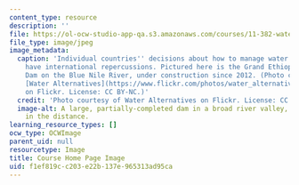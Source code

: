 ```yaml
---
content_type: resource
description: ''
file: https://ol-ocw-studio-app-qa.s3.amazonaws.com/courses/11-382-water-diplomacy-spring-2021/f1ef819cc203e22b137e965313ad95ca_11-382s20.jpg
file_type: image/jpeg
image_metadata:
  caption: 'Individual countries'' decisions about how to manage water resources can
    have international repercussions. Pictured here is the Grand Ethiopian Renaissance
    Dam on the Blue Nile River, under construction since 2012. (Photo courtesy of
    [Water Alternatives](https://www.flickr.com/photos/water_alternatives/51267299702)
    on Flickr. License: CC BY-NC.)'
  credit: 'Photo courtesy of Water Alternatives on Flickr. License: CC BY-NC.'
  image-alt: A large, partially-completed dam in a broad river valley, with hills
    in the distance.
learning_resource_types: []
ocw_type: OCWImage
parent_uid: null
resourcetype: Image
title: Course Home Page Image
uid: f1ef819c-c203-e22b-137e-965313ad95ca
---
```

